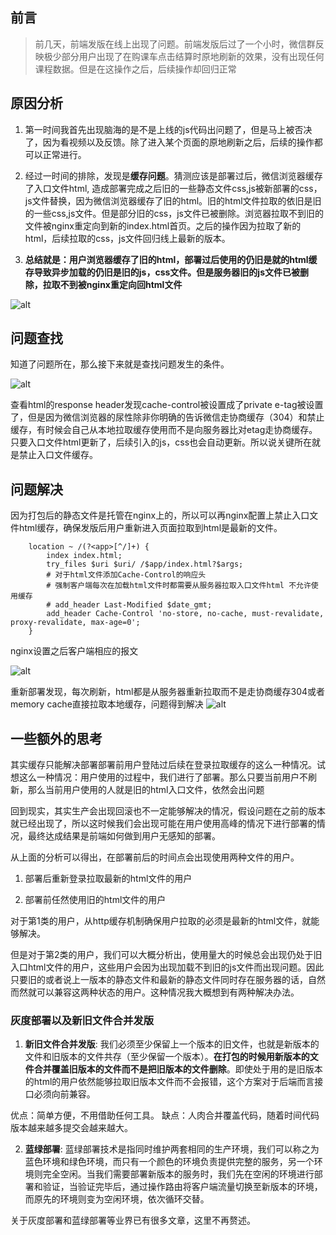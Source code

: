 ## 前言

>前几天，前端发版在线上出现了问题。前端发版后过了一个小时，微信群反映极少部分用户出现了在购课车点击结算时原地刷新的效果，没有出现任何课程数据。但是在这操作之后，后续操作却回归正常

## 原因分析
1. 第一时间我首先出现脑海的是不是上线的js代码出问题了，但是马上被否决了，因为看视频以及反馈。除了进入某个页面的原地刷新之后，后续的操作都可以正常进行。

2. 经过一时间的排除，发现是**缓存问题**。猜测应该是部署过后，微信浏览器缓存了入口文件html, 造成部署完成之后旧的一些静态文件css,js被新部署的css，js文件替换，因为微信浏览器缓存了旧的html。旧的html文件拉取的依旧是旧的一些css,js文件。但是部分旧的css，js文件已被删除。浏览器拉取不到旧的文件被nginx重定向到新的index.html首页。之后的操作因为拉取了新的html，后续拉取的css，js文件回归线上最新的版本。</br>

3. **总结就是：用户浏览器缓存了旧的html，部署过后使用的仍旧是就的html缓存导致异步加载的仍旧是旧的js，css文件。但是服务器旧的js文件已被删除，拉取不到被nginx重定向回html文件**

![alt](http://pzxbfjvwp.bkt.clouddn.com/FvQb0re3cRQ9JWY5h1jvdj6gsSts)
## 问题查找
知道了问题所在，那么接下来就是查找问题发生的条件。

![alt](http://pzxbfjvwp.bkt.clouddn.com/FvA8bzbsYMQZfTJmTmDO8KzRdaND)

查看html的response header发现cache-control被设置成了private e-tag被设置了，但是因为微信浏览器的尿性除非你明确的告诉微信走协商缓存（304）和禁止缓存，有时候会自己从本地拉取缓存使用而不是向服务器比对etag走协商缓存。只要入口文件html更新了，后续引入的js，css也会自动更新。所以说关键所在就是禁止入口文件缓存。

## 问题解决
因为打包后的静态文件是托管在nginx上的，所以可以再nginx配置上禁止入口文件html缓存，确保发版后用户重新进入页面拉取到html是最新的文件。

```nginx
    location ~ /(?<app>[^/]+) {
        index index.html;
        try_files $uri $uri/ /$app/index.html?$args;
        # 对于html文件添加Cache-Control的响应头
        # 强制客户端每次在加载html文件时都需要从服务器拉取入口文件html 不允许使用缓存
        # add_header Last-Modified $date_gmt;
        add_header Cache-Control 'no-store, no-cache, must-revalidate, proxy-revalidate, max-age=0';
    }
```
nginx设置之后客户端相应的报文

![alt](http://pzxbfjvwp.bkt.clouddn.com/FkxcIoXPe3r5r5RNmL_58SIXA49z)

重新部署发现，每次刷新，html都是从服务器重新拉取而不是走协商缓存304或者memory cache直接拉取本地缓存，问题得到解决
![alt](http://pzxbfjvwp.bkt.clouddn.com/FpGPtW8UD_enK_dvtIf4AzzTk3Cl)
## 一些额外的思考
其实缓存只能解决部署部署前用户登陆过后续在登录拉取缓存的这么一种情况。试想这么一种情况：用户使用的过程中，我们进行了部署。那么只要当前用户不刷新，那么当前用户使用的人就是旧的html入口文件，依然会出问题</br>

回到现实，其实生产会出现回滚也不一定能够解决的情况，假设问题在之前的版本就已经出现了，所以这时候我们会出现可能在用户使用高峰的情况下进行部署的情况，最终达成结果是前端如何做到用户无感知的部署。</br>

从上面的分析可以得出，在部署前后的时间点会出现使用两种文件的用户。
1. 部署后重新登录拉取最新的html文件的用户


2. 部署前任然使用旧的html文件的用户

对于第1类的用户，从http缓存机制确保用户拉取的必须是最新的html文件，就能够解决。

但是对于第2类的用户，我们可以大概分析出，使用量大的时候总会出现仍处于旧入口html文件的用户，这些用户会因为出现加载不到旧的js文件而出现问题。因此只要旧的或者说上一版本的静态文件和最新的静态文件同时存在服务器的话，自然而然就可以兼容这两种状态的用户。这种情况我大概想到有两种解决办法。

### 灰度部署以及新旧文件合并发版

1. **新旧文件合并发版**: 我们必须至少保留上一个版本的旧文件，也就是新版本的文件和旧版本的文件共存（至少保留一个版本）。**在打包的时候用新版本的文件合并覆盖旧版本的文件而不是把旧版本的文件删除**。即使处于用的是旧版本的html的用户依然能够拉取旧版本文件而不会报错，这个方案对于后端而言接口必须向前兼容。</br>

优点：简单方便，不用借助任何工具。 缺点：人肉合并覆盖代码，随着时间代码版本越来越多提交会越来越大。

2. **蓝绿部署**: 蓝绿部署技术是指同时维护两套相同的生产环境，我们可以称之为蓝色环境和绿色环境，而只有一个颜色的环境负责提供完整的服务，另一个环境则完全空闲。当我们需要部署新版本的服务时，我们先在空闲的环境进行部署和验证，当验证完毕后，通过操作路由将客户端流量切换至新版本的环境，而原先的环境则变为空闲环境，依次循环交替。

关于灰度部署和蓝绿部署等业界已有很多文章，这里不再赘述。
